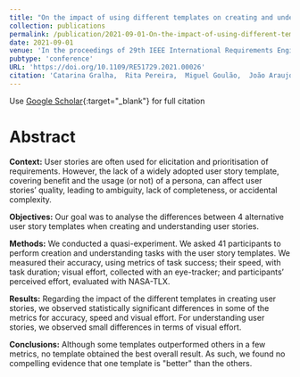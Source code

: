 ```yaml
---
title: "On the impact of using different templates on creating and understanding user stories"
collection: publications
permalink: /publication/2021-09-01-On-the-impact-of-using-different-templates-on-creating-and-understanding-user-stories
date: 2021-09-01
venue: 'In the proceedings of 29th IEEE International Requirements Engineering Conference'
pubtype: 'conference'
URL: 'https://doi.org/10.1109/RE51729.2021.00026'
citation: 'Catarina Gralha,  Rita Pereira,  Miguel Goulão,  João Araujo, &quot;On the impact of using different templates on creating and understanding user stories.&quot; In the proceedings of 29th IEEE International Requirements Engineering Conference, 2021.'
---
```

Use [Google Scholar](https://scholar.google.com/scholar?q=On+the+impact+of+using+different+templates+on+creating+and+understanding+user+stories){:target="_blank"} for full citation

# Abstract

**Context:** User stories are often used for elicitation and prioritisation of requirements. However, the lack of a widely adopted user story template, covering benefit and the usage (or not) of a persona, can affect user stories’ quality, leading to ambiguity, lack of completeness, or accidental complexity. 

**Objectives:** Our goal was to analyse the differences between 4 alternative user story templates when creating and understanding user stories. 

**Methods:** We conducted a quasi-experiment. We asked 41 participants to perform creation and understanding tasks with the user story templates. We measured their accuracy, using metrics of task success; their speed, with task duration; visual effort, collected with an eye-tracker; and participants’ perceived effort, evaluated with NASA-TLX. 

**Results:** Regarding the impact of the different templates in creating user stories, we observed statistically significant differences in some of the metrics for accuracy, speed and visual effort. For understanding user stories, we observed small differences in terms of visual effort. 

**Conclusions:** Although some templates outperformed others in a few metrics, no template obtained the best overall result. As such, we found no compelling evidence that one template is "better" than the others.
